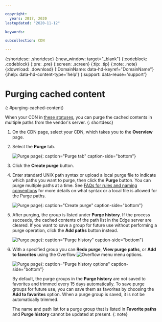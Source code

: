 ```yaml
---

copyright:
  years: 2017, 2020
lastupdated: "2020-11-12"

keywords:

subcollection: CDN

---
```


{:shortdesc: .shortdesc}
{:new_window: target="_blank"}
{:codeblock: .codeblock}
{:pre: .pre}
{:screen: .screen}
{:tip: .tip}
{:note: .note}
{:download: .download}
{:DomainName: data-hd-keyref="DomainName"}
{:help: data-hd-content-type='help'}
{:support: data-reuse='support'}

# Purging cached content
{: #purging-cached-content}

When your CDN in [these statuses](/docs/CDN?topic=CDN-faqs#what-status-is-cdn-allowed-for-multiple-file-purge), you can purge the cached contents in multiple paths from the vendor's server.
{: shortdesc}

1. On the CDN page, select your CDN, which takes you to the **Overview** page.
2. Select the **Purge** tab.

   ![Purge page](images/purge-tab.png){: caption="Purge tab" caption-side="bottom"}

3. Click the **Create purge** button.
4. Enter standard UNIX path syntax or upload a local purge file to indicate which paths you want to purge, then click the **Purge** button. You can purge multiple paths at a time. See [FAQs for rules and naming conventions](/docs/CDN?topic=CDN-rules-and-naming-conventions#what-are-the-rules-for-the-path-string-for-purge) for more details on what syntax or a local file is allowed for the Purge paths.

   ![Purge page](images/purge-create-dialog.png){: caption="Create purge" caption-side="bottom"}

5. After purging, the group is listed under **Purge history**. If the process succeeds, the cached contents of the path list in the Edge server are cleared. If you want to save a group for future use without performing a purge operation, click the **Add paths** button instead.

   ![Purge page](images/purge-history-list.png){: caption="Purge history" caption-side="bottom"}

6. With a specified group you can **Redo purge**, **View purge paths**, or **Add to favorites** using the Overflow ![Overflow menu](images/overflow.png) menu options.

   ![Purge page](images/purge-history-options.png){: caption="Purge history options" caption-side="bottom"}

   By default, the purge groups in the **Purge history** are not saved to favorites and trimmed every 15 days automatically. To save purge groups for future use, you can save them as favorites by choosing the **Add to favorites** option. When a purge group is saved, it is not be automatically trimmed.

   The name and path list for a purge group that is listed in **Favorite paths** and **Purge history** cannot be updated at present.
   {: note}
